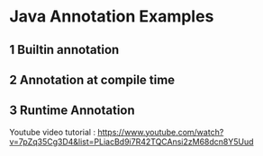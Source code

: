 # Java Annotation Examples

## 1 Builtin annotation

## 2 Annotation at compile time

## 3 Runtime Annotation

Youtube video tutorial  : https://www.youtube.com/watch?v=7pZq35Cg3D4&list=PLiacBd9i7R42TQCAnsi2zM68dcn8Y5Uud


